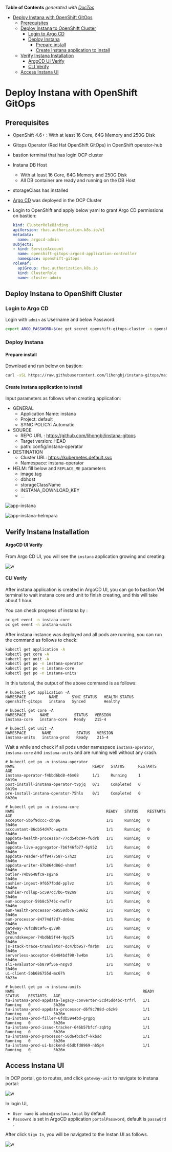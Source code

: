 <!-- START doctoc generated TOC please keep comment here to allow auto update -->
<!-- DON'T EDIT THIS SECTION, INSTEAD RE-RUN doctoc TO UPDATE -->
**Table of Contents**  *generated with [DocToc](https://github.com/thlorenz/doctoc)*

- [Deploy Instana with OpenShift GitOps](#deploy-instana-with-openshift-gitops)
  - [Prerequisites](#prerequisites)
  - [Deploy Instana to OpenShift Cluster](#deploy-instana-to-openshift-cluster)
    - [Login to Argo CD](#login-to-argo-cd)
    - [Deploy Instana](#deploy-instana)
      - [Prepare install](#prepare-install)
      - [Create Instana application to install](#create-instana-application-to-install)
  - [Verify Instana Installation](#verify-instana-installation)
      - [ArgoCD UI Verify](#argocd-ui-verify)
      - [CLI Verify](#cli-verify)
  - [Access Instana UI](#access-instana-ui)

<!-- END doctoc generated TOC please keep comment here to allow auto update -->

# Deploy Instana with OpenShift GitOps

## Prerequisites

- OpenShift 4.6+ :  With at least 16 Core, 64G Memory and 250G Disk

- Gitops Operator (Red Hat OpenShift GitOps) in OpenShift operator-hub

- bastion terminal that has login OCP cluster

- Instana DB Host
  - With at least 16 Core, 64G Memory and 250G Disk
  - All DB container are ready and running on the DB Host

- storageClass has installed

- [Argo CD](https://argo-cd.readthedocs.io/en/stable/getting_started/#6-create-an-application-from-a-git-repository) was deployed in the OCP Cluster

- Login to OpenShift and apply below yaml to grant Argo CD  permissions on bastion:

  ```yaml
  kind: ClusterRoleBinding
  apiVersion: rbac.authorization.k8s.io/v1
  metadata:
    name: argocd-admin
  subjects:
  - kind: ServiceAccount
    name: openshift-gitops-argocd-application-controller
    namespace: openshift-gitops
  roleRef:
    apiGroup: rbac.authorization.k8s.io
    kind: ClusterRole
    name: cluster-admin
  ```


## Deploy Instana to OpenShift Cluster
### Login to Argo CD

Login with `admin` as Username and below Password: 

```sh
export ARGO_PASSWORD=$(oc get secret openshift-gitops-cluster -n openshift-gitops -o "jsonpath={.data['admin\.password']}" | base64 -d)
```



### Deploy Instana

#### Prepare install

Download and run below on bastion:

```sh
curl -sSL https://raw.githubusercontent.com/lihongbj/instana-gitops/main/config/instana-operator/scripts/prepare.sh | sh
```



#### Create Instana application to install

Input parameters as follows when creating application:
- GENERAL
  - Application Name: instana
  - Project: default
  - SYNC POLICY: Automatic
- SOURCE
  - REPO URL : https://github.com/lihongbj/instana-gitops
  - Target version: HEAD
  - path: config/instana-operator
- DESTINATION
  - Cluster URL: https://kubernetes.default.svc
  - Namespace: instana-operator
- HELM:  fill below and   `REPLACE_ME` parameters
  - image.tag
  - dbhost
  - storageClassName
  - INSTANA_DOWNLOAD_KEY
  - ...



![app-instana](images/app-instana.png)



![app-instana-helmpara](images/app-instana-helmpara.png)



## Verify Instana Installation

#### ArgoCD UI Verify

From Argo CD UI, you will see the `instana` application growing and creating:

![w](images/app-instana-tree.png)



#### CLI Verify

After instana application is created in ArgoCD UI, you can go to bastion VM terminal to wait instana core and unit to finish creating, and this will take about 1 hour.

You can check progress of instana by :

```sh
oc get event -n instana-core
oc get event -n instana-units
```

After instana instance was deployed and all pods are running, you can run the command as follows to check:

```sh
kubectl get application -A
kubectl get core -A
kubectl get unit -A
kubectl get po -n instana-operator
kubectl get po -n instana-core
kubectl get po -n instana-units
```

In this tutorial, the output of the above command is as follows:


```console
# kubectl get application -A
NAMESPACE          NAME      SYNC STATUS   HEALTH STATUS
openshift-gitops   instana   Synced        Healthy

# kubectl get core -A
NAMESPACE      NAME           STATUS   VERSION
instana-core   instana-core   Ready    215-4

# kubectl get unit -A
NAMESPACE       NAME           STATUS   VERSION
instana-units   instana-prod   Ready    215-4
```

Wait a while and check if all pods under namespace `instana-operator`, `instana-core` and `instana-units` and are running well without any crash.

```console
# kubectl get po -n instana-operator
NAME                                  READY   STATUS      RESTARTS   AGE
instana-operator-f4bbd6bd8-46m68      1/1     Running     1          6h19m
post-install-instana-operator-t9pjq   0/1     Completed   0          6h19m
pre-install-instana-operator-75hls    0/1     Completed   0          6h20m
```
```console
# kubectl get po -n instana-core
NAME                                        READY   STATUS    RESTARTS   AGE
acceptor-5b6f9dccc-cbnp6                    1/1     Running   0          5h46m
accountant-86cb54d47c-wqxtm                 1/1     Running   0          5h46m
appdata-health-processor-77cd54bc94-f6drb   1/1     Running   0          5h46m
appdata-live-aggregator-7b6f46fb77-6p952    1/1     Running   0          5h46m
appdata-reader-6ff9477587-57h2z             1/1     Running   0          5h46m
appdata-writer-67b864d86d-vhmmf             1/1     Running   0          5h46m
butler-74b9648fc9-sg2n6                     1/1     Running   0          5h46m
cashier-ingest-9f657fbdd-pplvz              1/1     Running   0          5h46m
cashier-rollup-5c597cc7b6-t92n9             1/1     Running   0          5h46m
eum-acceptor-59b8c5745c-nwflr               1/1     Running   0          5h46m
eum-health-processor-b9559db76-596k2        1/1     Running   0          5h46m
eum-processor-84774df7d7-dn6mx              1/1     Running   0          5h46m
gateway-76fcd8c9f6-q5v9h                    1/1     Running   0          5h23m
groundskeeper-74bd6b5f44-9pq75              1/1     Running   0          5h46m
js-stack-trace-translator-dc47bb957-fmrbm   1/1     Running   0          5h46m
serverless-acceptor-66484bdf98-lw4bm        1/1     Running   0          5h46m
sli-evaluator-6b879f566-nsgvd               1/1     Running   0          5h46m
ui-client-5bb686755d-mc67h                  1/1     Running   0          5h23m
```
```console
# kubectl get po -n instana-units
NAME                                                        READY   STATUS    RESTARTS   AGE
tu-instana-prod-appdata-legacy-converter-5cd45dd4bc-trfrl   1/1     Running   0          5h26m
tu-instana-prod-appdata-processor-d6f9c788d-c6zk9           1/1     Running   0          5h26m
tu-instana-prod-filler-6fdb5944bd-grgpq                     1/1     Running   0          5h26m
tu-instana-prod-issue-tracker-646b57bfcf-zqbtg              1/1     Running   0          5h26m
tu-instana-prod-processor-56d64bcbcf-kkbsd                  1/1     Running   0          5h26m
tu-instana-prod-ui-backend-65dbfd8969-nb5p4                 1/1     Running   0          5h26m
```



## Access Instana UI

In OCP portal, go to routes, and click `gateway-unit` to navigate to instana portal:

![w](images/gateways.png)



In login UI,

- `User name` is `admin@instana.local` by default
- `Passowrd` is set in ArgoCD application `portalPassword`,  default is `passw0rd` .

After click `Sign In`, you will be navigated to the Instan UI as follows.



![w](images/instana-running.png)
